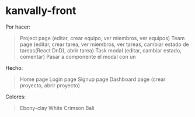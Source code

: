 # kanvally-front

Por hacer:

> Project page (editar, crear equipo, ver miembros, ver equipos)
> Team page (editar, crear tarea, ver miembros, ver tareas, cambiar estado de tareas(React DnD), abrir tarea)
> Task modal (editar, cambiar estado, comentar)
> Pasar a componente el modal con un <Children />

Hecho:

> Home page
> Login page
> Signup page
> Dashboard page (crear proyecto, abrir proyecto)

Colores:

> Ebony-clay
> White
> Crimson
> Bali
